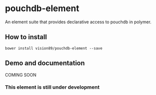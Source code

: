 # pouchdb-element

An element suite that provides declarative access to pouchdb in polymer.

## How to install

    bower install vision89/pouchdb-element --save
    
## Demo and documentation    

  COMING SOON
  
### This element is still under development